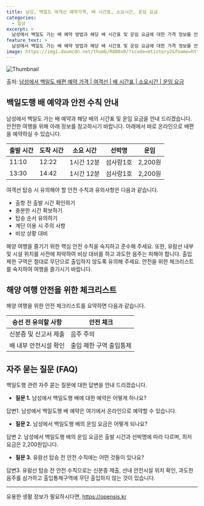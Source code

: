 ```yaml
---
title: 남성, 백일도 여객선 예약가격, 배 시간표, 소요시간, 운임 요금
categories:
  - 일상
excerpt: >
  남성에서 백일도 가는 배 예약 방법과 해당 배 시간표 및 운임 요금에 대한 가격 정보를 안내 드리겠습니다. 안전하고 재밋는 백일도행 여행을 위해 아래 정보 참고하시기 바랍니다. 백일도행 배편 예약하기 👈 클릭남성에서 백일도행 배 시간표출발 시간도착 시간소요 시간선박명요금11:1012:221시간 12분섬사랑1호2,200원13:3014:421시간 12분섬사랑1호2,200원백일도행 배편 예약하기 👈 클릭남성에서 백일도행 여객선 탑승 시 이용수칙해양 여행을 안전하게 즐기기 위한 중요한 수칙들 1) 출항 전 출발 시간 확인하기: 여객선 출발 시간을 꼭 확인하여 지각을 방지합니다. 2) 충분한 시간 확보하기: 혼잡을 피하기 위해 출발 전 매표소를 미리 방문하고 충분한 여유시간을 확보합니다. 3) 탑승 순서 유의하기..
feature_text: >
  남성에서 백일도 가는 배 예약 방법과 해당 배 시간표 및 운임 요금에 대한 가격 정보를 안내 드리겠습니다. 안전하고 재밋는 백일도행 여행을 위해 아래 정보 참고하시기 바랍니다. 백일도행 배편 예약하기 👈 클릭남성에서 백일도행 배 시간표출발 시간도착 시간소요 시간선박명요금11:1012:221시간 12분섬사랑1호2,200원13:3014:421시간 12분섬사랑1호2,200원백일도행 배편 예약하기 👈 클릭남성에서 백일도행 여객선 탑승 시 이용수칙해양 여행을 안전하게 즐기기 위한 중요한 수칙들 1) 출항 전 출발 시간 확인하기: 여객선 출발 시간을 꼭 확인하여 지각을 방지합니다. 2) 충분한 시간 확보하기: 혼잡을 피하기 위해 출발 전 매표소를 미리 방문하고 충분한 여유시간을 확보합니다. 3) 탑승 순서 유의하기..
image: https://img1.daumcdn.net/thumb/R800x0/?scode=mtistory2&fname=https%3A%2F%2Fblog.kakaocdn.net%2Fdn%2FdOF0Ii%2FbtsHDhd4ZlS%2FtKN4jKyBL5lKtHmIt0raPK%2Fimg.webp
---
```


![Thumbnail](https://img1.daumcdn.net/thumb/R800x0/?scode=mtistory2&fname=https%3A%2F%2Fblog.kakaocdn.net%2Fdn%2FdOF0Ii%2FbtsHDhd4ZlS%2FtKN4jKyBL5lKtHmIt0raPK%2Fimg.webp)

<p>출처: <a href="https://opensis.kr/entry/%EB%82%A8%EC%84%B1%EC%97%90%EC%84%9C-%EB%B0%B1%EC%9D%BC%EB%8F%84-%EB%B0%B0%ED%8E%B8-%EC%98%88%EC%95%BD-%EA%B0%80%EA%B2%A9-%EC%97%AC%EA%B0%9D%EC%84%A0-%EB%B0%B0-%EC%8B%9C%EA%B0%84%ED%91%9C-%EC%86%8C%EC%9A%94%EC%8B%9C%EA%B0%84-%EC%9A%B4%EC%9E%84-%EC%9A%94%EA%B8%88" rel="dofollow">남성에서 백일도 배편 예약 가격 | 여객선 | 배 시간표 | 소요시간 | 운임 요금</a> </p>

## 백일도행 배 예약과 안전 수칙 안내

남성에서 백일도 가는 배 예약과 해당 배의 시간표 및 운임 요금을 안내 드리겠습니다. 안전한 여행을 위해 아래 정보를 참고하시기 바랍니다.
아래에서 바로 온라인으로 배편을 예약하실 수 있습니다.

출발 시간 | 도착 시간 | 소요 시간 | 선박명 | 운임  
---|---|---|---|---  
11:10 | 12:22 | 1시간 12분 | 섬사랑1호 | 2,200원  
13:30 | 14:42 | 1시간 12분 | 섬사랑1호 | 2,200원  
  
여객선 탑승 시 유의해야 할 안전 수칙과 유의사항은 다음과 같습니다.

  * 출항 전 출발 시간 확인하기
  * 충분한 시간 확보하기
  * 탑승 순서 유의하기
  * 계단 이용 시 주의 사항
  * 비상 상황 대비

해양 여행을 즐기기 위한 핵심 안전 수칙을 숙지하고 준수해 주세요. 또한, 유람선 내부 및 시설 위치를 사전에 파악하여 비상 대비를 하고
과도한 음주는 피해야 합니다. 출입 제한 구역은 절대로 무단으로 출입하지 않도록 유의해 주세요. 안전을 위한 체크리스트를 숙지하여 여행을
즐기시기 바랍니다.

## 해양 여행 안전을 위한 체크리스트

해양 여행을 위한 안전 체크리스트를 요약하면 다음과 같습니다.

승선 전 유의할 사항 | 안전 체크  
---|---  
신분증 및 신고서 제출 | 음주 주의  
배 내부 안전시설 확인 | 출입 제한 구역 출입통제  
  
## 자주 묻는 질문 (FAQ)

백일도행 관련 자주 묻는 질문에 대한 답변을 안내 드리겠습니다.

  * **질문 1.** 남성에서 백일도행 배에 대한 예약은 어떻게 하나요?

답변1. 남성에서 백일도행 배 예약은 여기에서 온라인으로 예약할 수 있습니다.

  * **질문 2.** 남성에서 백일도행 배의 운임 요금은 어떻게 되나요?

답변 2. 남성에서 백일도행 배의 운임 요금은 출발 시간과 선박명에 따라 다르며, 최저 요금은 2,200원입니다. 

  * **질문 3.** 유람선 탑승 전 안전 수칙에는 어떤 것들이 있나요?

답변3. 유람선 탑승 전 안전 수칙으로는 신분증 제출, 선내 안전시설 위치 확인, 과도한 음주를 삼가하고 출입통제구역에 무단 출입하지 않는
것이 있습니다. 

* * *

 

유용한 생활 정보가 필요하시다면, <a href="https://opensis.kr" rel="dofollow">https://opensis.kr</a>



